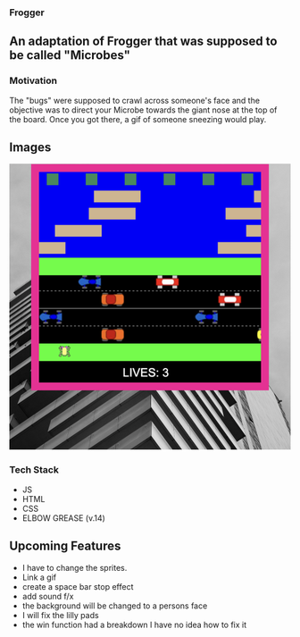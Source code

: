 ### **Frogger**

## An adaptation of Frogger that was supposed to be called "**Microbes**"

### **Motivation**

The "bugs" were supposed to crawl across someone's face and the objective was to direct your Microbe towards the giant nose at the top of the board. Once you got there, a gif of someone sneezing would play.

## Images

![Screenshot](Screenshot.png)

### Tech Stack

- JS
- HTML
- CSS
- ELBOW GREASE (v.14)

## Upcoming Features

- I have to change the sprites.
- Link a gif
- create a space bar stop effect
- add sound f/x
- the background will be changed to a persons face
- I will fix the lilly pads
- the win function had a breakdown I have no idea how to fix it
